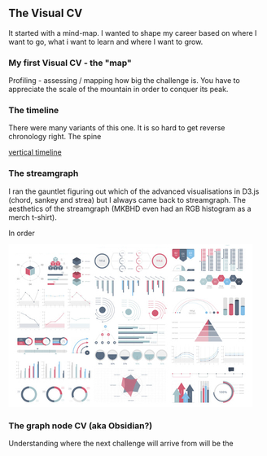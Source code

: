 ## The Visual CV

It started with a mind-map. I wanted to shape my career based on where I want to go, what i want to learn and where I want to grow.

### My first Visual CV - the "map"

Profiling - assessing / mapping how big the challenge is. You have to appreciate the scale of the mountain in order to conquer its peak. 

### The timeline

There were many variants of this one. It is so hard to get reverse chronology right. The spine 

[vertical timeline](link_to_verticaltimeline)


### The streamgraph

I ran the gauntlet figuring out which of the advanced visualisations in D3.js (chord, sankey and strea) but I always came back to streamgraph. The aesthetics of the streamgraph (MKBHD even had an RGB histogram as a merch t-shirt).

In order 


<img src="images/dummy_thumbnail.jpg?raw=true"/>

### The graph node CV (aka Obsidian?)

Understanding where the next challenge will arrive from will be the 

<!-- For more details see [GitHub Flavored Markdown](https://guides.github.com/features/mastering-markdown/). -->
